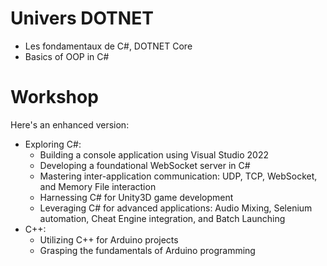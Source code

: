 # Univers DOTNET

- Les fondamentaux de C#, DOTNET Core
- Basics of OOP in C#

# Workshop

Here's an enhanced version:

- Exploring C#:
  - Building a console application using Visual Studio 2022
  - Developing a foundational WebSocket server in C#
  - Mastering inter-application communication: UDP, TCP, WebSocket, and Memory File interaction
  - Harnessing C# for Unity3D game development
  - Leveraging C# for advanced applications: Audio Mixing, Selenium automation, Cheat Engine integration, and Batch Launching
- C++:
  - Utilizing C++ for Arduino projects
  - Grasping the fundamentals of Arduino programming
